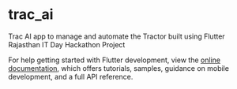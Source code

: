 # trac_ai

Trac AI app to manage and automate the Tractor built using Flutter 
Rajasthan IT Day Hackathon Project

For help getting started with Flutter development, view the
[online documentation](https://docs.flutter.dev/), which offers tutorials,
samples, guidance on mobile development, and a full API reference.
